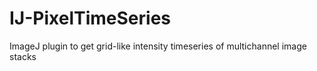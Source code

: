 # IJ-PixelTimeSeries
ImageJ plugin to get grid-like intensity timeseries of multichannel image stacks
